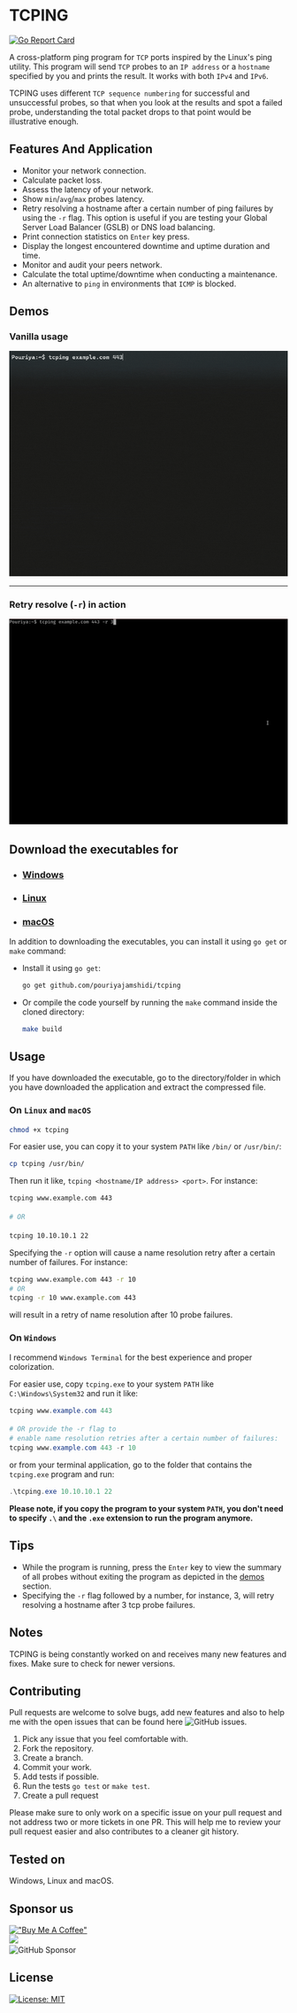 # TCPING

[![Go Report Card](https://goreportcard.com/badge/github.com/pouriyajamshidi/tcping)](https://goreportcard.com/report/github.com/pouriyajamshidi/tcping)

A cross-platform ping program for `TCP` ports inspired by the Linux's ping utility. This program will send `TCP` probes to an `IP address` or a `hostname` specified by you and prints the result. It works with both `IPv4` and `IPv6`.

TCPING uses different `TCP sequence numbering` for successful and unsuccessful probes, so that when you look at the results and spot a failed probe, understanding the total packet drops to that point would be illustrative enough.

## Features And Application

- Monitor your network connection.
- Calculate packet loss.
- Assess the latency of your network.
- Show `min`/`avg`/`max` probes latency.
- Retry resolving a hostname after a certain number of ping failures by using the `-r` flag. This option is useful if you are testing your Global Server Load Balancer (GSLB) or DNS load balancing.
- Print connection statistics on `Enter` key press.
- Display the longest encountered downtime and uptime duration and time.
- Monitor and audit your peers network.
- Calculate the total uptime/downtime when conducting a maintenance.
- An alternative to `ping` in environments that `ICMP` is blocked.

## Demos

### Vanilla usage

![tcping](Images/tcping.gif)

---

### Retry resolve (`-r`) in action

![tcping](Images/tcpingrflag.gif)

## Download the executables for

- ### [Windows](https://github.com/pouriyajamshidi/tcping/releases/latest/download/tcping_Windows.zip)

- ### [Linux](https://github.com/pouriyajamshidi/tcping/releases/latest/download/tcping_Linux.zip)

- ### [macOS](https://github.com/pouriyajamshidi/tcping/releases/latest/download/tcping_MacOS.zip)

In addition to downloading the executables, you can install it using `go get` or `make` command:

- Install it using `go get`:

  ```bash
  go get github.com/pouriyajamshidi/tcping
  ```

- Or compile the code yourself by running the `make` command inside the cloned directory:

  ```bash
  make build
  ```

## Usage

If you have downloaded the executable, go to the directory/folder in which you have downloaded the application and extract the compressed file.

### On `Linux` and `macOS`

```bash
chmod +x tcping
```

For easier use, you can copy it to your system `PATH` like `/bin/` or `/usr/bin/`:

```bash
cp tcping /usr/bin/
```

Then run it like, `tcping <hostname/IP address> <port>`. For instance:

```bash
tcping www.example.com 443

# OR

tcping 10.10.10.1 22
```

Specifying the `-r` option will cause a name resolution retry after a certain number of failures. For instance:

```bash
tcping www.example.com 443 -r 10
# OR
tcping -r 10 www.example.com 443
```

will result in a retry of name resolution after 10 probe failures.

### On `Windows`

I recommend `Windows Terminal` for the best experience and proper colorization.

For easier use, copy `tcping.exe` to your system `PATH` like `C:\Windows\System32` and run it like:

```powershell
tcping www.example.com 443

# OR provide the -r flag to
# enable name resolution retries after a certain number of failures:
tcping www.example.com 443 -r 10
```

or from your terminal application, go to the folder that contains the `tcping.exe` program and run:

```powershell
.\tcping.exe 10.10.10.1 22
```

**Please note, if you copy the program to your system `PATH`, you don't need to specify `.\` and the `.exe` extension to run the program anymore.**

## Tips

- While the program is running, press the `Enter` key to view the summary of all probes without exiting the program as depicted in the [demos](#Demos) section.
- Specifying the `-r` flag followed by a number, for instance, 3, will retry resolving a hostname after 3 tcp probe failures.

## Notes

TCPING is being constantly worked on and receives many new features and fixes. Make sure to check for newer versions.

## Contributing

Pull requests are welcome to solve bugs, add new features and also to help me with the open issues that can be found here ![GitHub issues](https://img.shields.io/github/issues/pouriyajamshidi/tcping.svg).

1. Pick any issue that you feel comfortable with.
2. Fork the repository.
3. Create a branch.
4. Commit your work.
5. Add tests if possible.
6. Run the tests `go test` or `make test`.
7. Create a pull request

Please make sure to only work on a specific issue on your pull request and not address two or more tickets in one PR. This will help me to review your pull request easier and also contributes to a cleaner git history.

## Tested on

Windows, Linux and macOS.

## Sponsor us

[!["Buy Me A Coffee"](https://www.buymeacoffee.com/assets/img/custom_images/orange_img.png)](https://www.buymeacoffee.com/pouriyajamshidi)  
[![](https://img.shields.io/static/v1?label=Sponsor&message=%E2%9D%A4&logo=GitHub&color=%23fe8e86)](https://github.com/sponsors/poruyajamshidi)  
![GitHub Sponsor](https://img.shields.io/github/sponsors/pouriyajamshidi?label=Sponsor&logo=GitHub)

## License

[![License: MIT](https://img.shields.io/badge/License-MIT-yellow.svg)](https://opensource.org/licenses/MIT)
